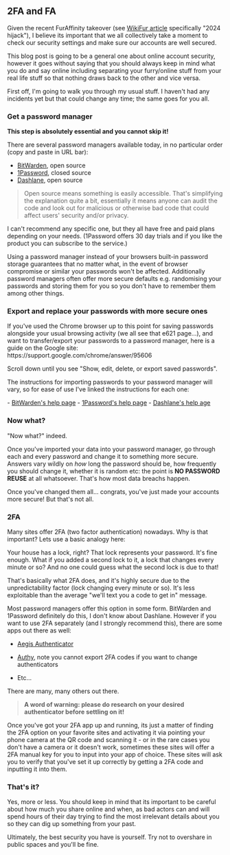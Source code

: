 ## 2FA and FA

<p>Given the recent FurAffinity takeover (see <a href="https://en.wikifur.com/wiki/History_of_Fur_Affinity">WikiFur article</a> specifically "2024 hijack"), I believe its important that we all collectively take a moment to check our security settings and make sure our accounts are well secured.</p>

<p>This blog post is going to be a general one about online account security, however it goes without saying that you should always keep in mind what you do and say online including separating your furry/online stuff from your real life stuff so that nothing draws back to the other and vice versa.</p>

<p>First off, I'm going to walk you through my usual stuff. I haven't had any incidents yet but that could change any time; the same goes for you all.</p>

### Get a password manager

 <p><strong>This step is absolutely essential and you cannot skip it!</strong></p>

 <p>There are several password managers available today, in no particular order (copy and paste in URL bar):</p>
 
 - <a href="https://bitwarden.com/">BitWarden</a>, open source
 - <a href="https://1password.com/">1Password</a>, closed source
 - <a href="https://www.dashlane.com/pricing-personal">Dashlane</a>, open source

<p></p>

 > Open source means something is easily accessible. That's simplifying the explanation quite a bit, essentially it means anyone can audit the code and look out for malicious or otherwise bad code that could affect users' security and/or privacy.

 <p>I can't recommend any specific one, but they all have free and paid plans depending on your needs. (1Password offers 30 day trials and if you like the product you can subscribe to the service.)</p>

 <p>Using a password manager instead of your browsers built-in password storage guarantees that no matter what, in the event of browser compromise or similar your passwords won't be affected. Additionally password managers often offer more secure defaults e.g. randomising your passwords and storing them for you so you don't have to remember them among other things.</p>


### Export and replace your passwords with more secure ones
 <p>If you've used the Chrome browser up to this point for saving passwords alongside your usual browsing activity (we all see that e621 page…), and want to transfer/export your passwords to a password manager, here is a guide on the Google site: https://support.google.com/chrome/answer/95606</p>

 <p>Scroll down until you see "Show, edit, delete, or export saved passwords".</p>

<p>The instructions for importing passwords to your password manager will vary, so for ease of use I've linked the instructions for each one:</p>
- <a href="https://bitwarden.com/help/import-data/">BitWarden's help page</a>
- <a href="https://support.1password.com/import/">1Password's help page</a>
- <a href="https://support.dashlane.com/hc/en-us/articles/360004101920-Import-your-data-into-Dashlane">Dashlane's help age</a>

### Now what?
<p>"Now what?" indeed.</p>

<p>Once you've imported your data into your password manager, go through each and every password and change it to something more secure. Answers vary wildly on <em>how</em> long the password should be, how frequently you should change it, whether it is random etc: the point is <strong>NO PASSWORD REUSE</strong> at all whatsoever. That's how most data breachs happen.</p>

<p>Once you've changed them all… congrats, you've just made your accounts more secure!  But that's not all.</p>

### 2FA
<p>Many sites offer 2FA (two factor authentication) nowadays. Why is that important? Lets use a basic analogy here:</p>

<p>Your house has a lock, right? That lock represents your password. It's fine enough. What if you added a second lock to it, a lock that changes every minute or so? And no one could guess what the second lock is due to that!</p>

<p>That's basically what 2FA does, and it's highly secure due to the unpredictability factor (lock changing every minute or so). It's less exploitable than the average "we'll text you a code to get in" message.</p>

<p>Most password managers offer this option in some form. BitWarden and 1Password definitely do this, I don't know about Dashlane. However if you want to use 2FA separately (and I strongly recommend this), there are some apps out there as well:</p>

- <a href="https://getaegis.app/">Aegis Authenticator</a>

- <a href="https://authy.com/">Authy</a>, note you cannot export 2FA codes if you want to change authenticators

- Etc...

<p>There are many, many others out there.</p>

> <strong>A word of warning: please do research on your desired authenticator before settling on it!</strong>

<p>Once you've got your 2FA app up and running, its just a matter of finding the 2FA option on your favorite sites and activating it via pointing your phone camera at the QR code and scanning it - or in the rare cases you don't have a camera or it doesn't work, sometimes these sites will offer a 2FA manual key for you to input into your app of choice. These sites will ask you to verify that you've set it up correctly by getting a 2FA code and inputting it into them.</p>

### That's it?
<p>Yes, more or less. You should keep in mind that its important to be careful about how much you share online and when, as bad actors can and will spend hours of their day trying to find the most irrelevant details about you so they can dig up something from your past.</p>

<p>Ultimately, the best security you have is yourself. Try not to overshare in public spaces and you'll be fine.</p>